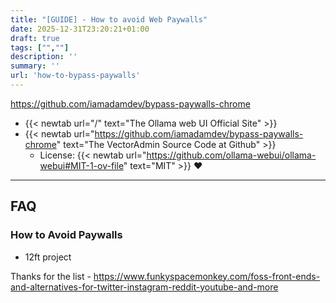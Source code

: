 ```yaml
---
title: "[GUIDE] - How to avoid Web Paywalls"
date: 2025-12-31T23:20:21+01:00
draft: true
tags: ["",""]
description: ''
summary: ''
url: 'how-to-bypass-paywalls'
---
```


https://github.com/iamadamdev/bypass-paywalls-chrome


* {{< newtab url="/" text="The Ollama web UI Official Site" >}}
* {{< newtab url="https://github.com/iamadamdev/bypass-paywalls-chrome" text="The VectorAdmin Source Code at Github" >}}
    * License: {{< newtab url="https://github.com/ollama-webui/ollama-webui#MIT-1-ov-file" text="MIT" >}} ❤️



---

## FAQ

### How to Avoid Paywalls

* 12ft project

Thanks for the list - https://www.funkyspacemonkey.com/foss-front-ends-and-alternatives-for-twitter-instagram-reddit-youtube-and-more
